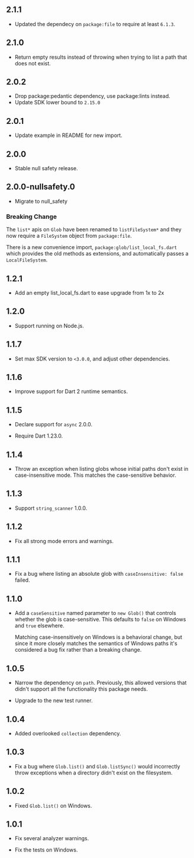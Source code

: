 ## 2.1.1

* Updated the dependecy on `package:file` to require at least `6.1.3`.

## 2.1.0

* Return empty results instead of throwing when trying to list a path that does
  not exist.

## 2.0.2

* Drop package:pedantic dependency, use package:lints instead.
* Update SDK lower bound to `2.15.0`

## 2.0.1

* Update example in README for new import.

## 2.0.0

* Stable null safety release.

## 2.0.0-nullsafety.0

* Migrate to null_safety

### Breaking Change

The `list*` apis on `Glob` have been renamed to `listFileSystem*` and they now
require a `FileSystem` object from `package:file`.

There is a new convenience import, `package:glob/list_local_fs.dart` which
provides the old methods as extensions, and automatically passes a
`LocalFileSystem`.

## 1.2.1

* Add an empty list_local_fs.dart to ease upgrade from 1x to 2x

## 1.2.0

* Support running on Node.js.

## 1.1.7

* Set max SDK version to `<3.0.0`, and adjust other dependencies.

## 1.1.6

* Improve support for Dart 2 runtime semantics.

## 1.1.5

* Declare support for `async` 2.0.0.

* Require Dart 1.23.0.

## 1.1.4

* Throw an exception when listing globs whose initial paths don't exist in
  case-insensitive mode. This matches the case-sensitive behavior.

## 1.1.3

* Support `string_scanner` 1.0.0.

## 1.1.2

* Fix all strong mode errors and warnings.

## 1.1.1

* Fix a bug where listing an absolute glob with `caseInsensitive: false` failed.

## 1.1.0

* Add a `caseSensitive` named parameter to `new Glob()` that controls whether
  the glob is case-sensitive. This defaults to `false` on Windows and `true`
  elsewhere.

  Matching case-insensitively on Windows is a behavioral change, but since it
  more closely matches the semantics of Windows paths it's considered a bug fix
  rather than a breaking change.

## 1.0.5

* Narrow the dependency on `path`. Previously, this allowed versions that didn't
  support all the functionality this package needs.

* Upgrade to the new test runner.

## 1.0.4

* Added overlooked `collection` dependency.

## 1.0.3

* Fix a bug where `Glob.list()` and `Glob.listSync()` would incorrectly throw
  exceptions when a directory didn't exist on the filesystem.

## 1.0.2

* Fixed `Glob.list()` on Windows.

## 1.0.1

* Fix several analyzer warnings.

* Fix the tests on Windows.
